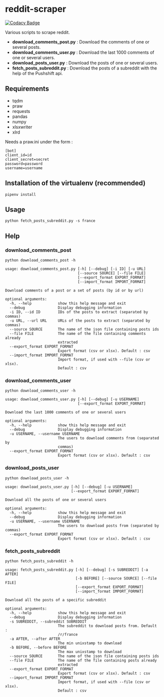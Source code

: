 # reddit-scraper

[![Codacy Badge](https://api.codacy.com/project/badge/Grade/1b70d3ce7401431e88f357e090852ea9)](https://app.codacy.com/app/dbeley/reddit-scraper?utm_source=github.com&utm_medium=referral&utm_content=dbeley/reddit-scraper&utm_campaign=Badge_Grade_Dashboard)

Various scripts to scrape reddit.

- **download_comments_post.py** : Download the comments of one or several posts.
- **download_comments_user.py** : Download the last 1000 comments of one or several users.
- **download_posts_user.py** : Download the posts of one or several users.
- **fetch_posts_subreddit.py** : Download the posts of a subreddit with the help of the Pushshift api.

## Requirements

- tqdm
- praw
- requests
- pandas
- numpy
- xlsxwriter
- xlrd

Needs a praw.ini under the form :

```
[bot]
client_id=id
client_secret=secret
password=password
username=username
```

## Installation of the virtualenv (recommended)

```
pipenv install
```

## Usage

```
python fetch_posts_subreddit.py -s france
```

## Help

### download_comments_post

```
python download_comments_post -h
```

```
usage: download_comments_post.py [-h] [--debug] [-i ID] [-u URL]
                                 [--source SOURCE] [--file FILE]
                                 [--export_format EXPORT_FORMAT]
                                 [--import_format IMPORT_FORMAT]

Download comments of a post or a set of posts (by id or by url)

optional arguments:
  -h, --help            show this help message and exit
  --debug               Display debugging information
  -i ID, --id ID        IDs of the posts to extract (separated by commas)
  -u URL, --url URL     URLs of the posts to extract (separated by commas)
  --source SOURCE       The name of the json file containing posts ids
  --file FILE           The name of the file containing comments already
                        extracted
  --export_format EXPORT_FORMAT
                        Export format (csv or xlsx). Default : csv
  --import_format IMPORT_FORMAT
                        Import format, if used with --file (csv or xlsx).
                        Default : csv
```

### download_comments_user

```
python download_comments_user -h
```

```
usage: download_comments_user.py [-h] [--debug] [-u USERNAME]
                                 [--export_format EXPORT_FORMAT]

Download the last 1000 comments of one or several users

optional arguments:
  -h, --help            show this help message and exit
  --debug               Display debugging information
  -u USERNAME, --username USERNAME
                        The users to download comments from (separated by
                        commas)
  --export_format EXPORT_FORMAT
                        Export format (csv or xlsx). Default : csv
```

### download_posts_user

```
python download_posts_user -h
```

```
usage: download_posts_user.py [-h] [--debug] [-u USERNAME]
                              [--export_format EXPORT_FORMAT]

Download all the posts of one or several users

optional arguments:
  -h, --help            show this help message and exit
  --debug               Display debugging information
  -u USERNAME, --username USERNAME
                        The users to download posts from (separated by commas)
  --export_format EXPORT_FORMAT
                        Export format (csv or xlsx). Default : csv
```

### fetch_posts_subreddit

```
python fetch_posts_subreddit -h
```

```
usage: fetch_posts_subreddit.py [-h] [--debug] [-s SUBREDDIT] [-a AFTER]
                                [-b BEFORE] [--source SOURCE] [--file FILE]
                                [--export_format EXPORT_FORMAT]
                                [--import_format IMPORT_FORMAT]

Download all the posts of a specific subreddit

optional arguments:
  -h, --help            show this help message and exit
  --debug               Display debugging information
  -s SUBREDDIT, --subreddit SUBREDDIT
                        The subreddit to download posts from. Default :
                        /r/france
  -a AFTER, --after AFTER
                        The min unixstamp to download
  -b BEFORE, --before BEFORE
                        The max unixstamp to download
  --source SOURCE       The name of the json file containing posts ids
  --file FILE           The name of the file containing posts already
                        extracted
  --export_format EXPORT_FORMAT
                        Export format (csv or xlsx). Default : csv
  --import_format IMPORT_FORMAT
                        Import format, if used with --file (csv or xlsx).
                        Default : csv
```
